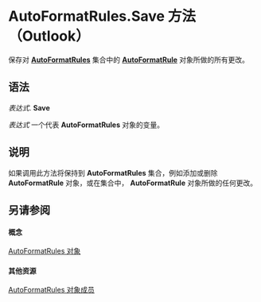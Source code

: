 
# AutoFormatRules.Save 方法 （Outlook）

保存对  **[AutoFormatRules](74514b71-964c-f17b-4df6-e1a5c5ed2b52.md)** 集合中的 **[AutoFormatRule](6d295c41-17f9-8e67-4595-4330fd3cec99.md)** 对象所做的所有更改。


## 语法

 _表达式_. **Save**

 _表达式_ 一个代表 **AutoFormatRules** 对象的变量。


## 说明

如果调用此方法将保持到 **AutoFormatRules** 集合，例如添加或删除 **AutoFormatRule** 对象，或在集合中， **AutoFormatRule** 对象所做的任何更改。


## 另请参阅


#### 概念


[AutoFormatRules 对象](74514b71-964c-f17b-4df6-e1a5c5ed2b52.md)
#### 其他资源


[AutoFormatRules 对象成员](05f12440-a4d5-1e8c-6f3e-72c90bd1f9c1.md)